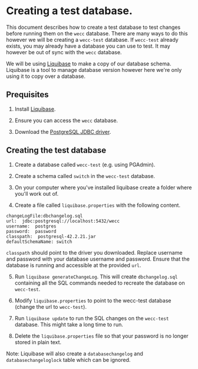 # Creating a test database.

This document describes how to create a test database to test changes before running
them on the `wecc` database. There are many ways to do this however we will be creating
a `wecc-test` database. If `wecc-test`
already exists, you may already have a database you can use to test. It may however
be out of sync with the `wecc` database.

We will be using [Liquibase](https://www.liquibase.org/) to make a copy of our database
schema. Liquibase is a tool to manage database version however here we're only using it
to copy over a database.

## Prequisites

1. Install [Liquibase](https://www.liquibase.org/download).

2. Ensure you can access the `wecc` database.

3. Download the [PostgreSQL JDBC driver](https://jdbc.postgresql.org/download.html).

## Creating the test database

1. Create a database called `wecc-test` (e.g. using PGAdmin).

2. Create a schema called `switch` in the `wecc-test` database.

3. On your computer where you've installed liquibase create a folder where you'll work out of.

4. Create a file called `liquibase.properties` with the following content.

```
changeLogFile:dbchangelog.sql
url:  jdbc:postgresql://localhost:5432/wecc
username:  postgres  
password:  password
classpath:  postgresql-42.2.21.jar
defaultSchemaName: switch
```

`classpath` should point to the driver you downloaded. Replace username and password
with your database username and password. Ensure that the database is running and
accessible at the provided `url`.

5. Run `liquibase generateChangeLog`. This will create `dbchangelog.sql` containing all
the SQL commands needed to recreate the database on `wecc-test`.
   
6. Modify `liquibase.properties` to point to the wecc-test database (change the url to `wecc-test`).

7. Run `liquibase update` to run the SQL changes on the `wecc-test` database. This might take a long time to run.

8. Delete the `liquibase.properties` file so that your password is no longer stored
in plain text.
   

Note: Liquibase will also create a `databasechangelog` and `databasechangeloglock` table which can be ignored.